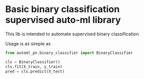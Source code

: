 # Basic binary classification supervised auto-ml library

This lib is intended to automate supervised binary classification

Usage is as simple as

```python
from automl_pn.binary_classifier import BinaryClassifier

cls = BinaryClassifier()
cls.fit(X_train, y_train)
pred = cls.predict(X_test)
```
